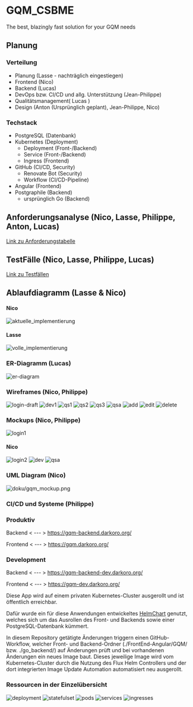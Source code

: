 # GQM_CSBME
The best, blazingly fast solution for your GQM needs

## Planung
### Verteilung
- Planung (Lasse - nachträglich eingestiegen)
- Frontend (Nico)
- Backend (Lucas)
- DevOps bzw. CI/CD und allg. Unterstützung (Jean-Philippe)
- Qualitätsmanagement( Lucas )
- Design (Anton (Ursprünglich geplant), Jean-Philippe, Nico)

### Techstack
- PostgreSQL (Datenbank) 
- Kubernetes (Deployment)
  - Deployment (Front-/Backend)
  - Service (Front-/Backend)
  - Ingress (Frontend)
- GitHub (CI/CD, Security)
  - Renovate Bot (Security)
  - Workflow (CI/CD-Pipeline)
- Angular (Frontend)
- Postgraphile (Backend)
  - ursprünglich Go (Backend)

## Anforderungsanalyse (Nico, Lasse, Philippe, Anton, Lucas)
[Link zu Anforderungstabelle](doku/userstories.ods)

## TestFälle (Nico, Lasse, Philippe, Lucas)

[Link zu Testfällen](doku/testcases.ods)


## Ablaufdiagramm (Lasse & Nico)
#### Nico
![aktuelle_implementierung](doku/Ablaufdiagramme/current_implementation.png)

#### Lasse
![volle_implementierung](doku/Ablaufdiagramme/full_program.png)

### ER-Diagramm (Lucas)
![er-diagram](doku/Datenbank/ERD.png)

### Wireframes (Nico, Philippe)
![login-draft](doku/Wireframes/login_first-draft.png)
![dev1](doku/Wireframes/dev_unselected-goal.png)
![qs1](doku/Wireframes/qs_selected-goal.png)
![qs2](doku/Wireframes/qs_selected-question.png)
![qs3](doku/Wireframes/gqm_qs_all-selected.png)
![qsa](doku/Wireframes/gqm_qsa.png)
![add](doku/Wireframes/add_gqm.png)
![edit](doku/Wireframes/edit_gqm.png)
![delete](doku/Wireframes/delete_gqm.png)

### Mockups (Nico, Philippe)
![login1](doku/Mockups/login_first-draft.png)

#### Nico
![login2](doku/Mockups/login_final.png)
![dev](doku/Mockups/gqm_dev.png)
![qsa](doku/Mockups/gqm_qsa.png)

### UML Diagram (Nico)
![doku/gqm_mockup.png](doku/UML/UML_gqm.png)

### CI/CD und Systeme (Philippe)
### Produktiv
Backend < --- > https://gqm-backend.darkoro.org/

Frontend < --- > https://gqm.darkoro.org/

### Development
Backend < --- > https://gqm-backend-dev.darkoro.org/

Frontend < --- > https://gqm-dev.darkoro.org/

Diese App wird auf einem privaten Kubernetes-Cluster ausgerollt und ist öffentlich erreichbar.

Dafür wurde ein für diese Anwendungen entwickeltes [HelmChart](https://github.com/jpkraemer-mg/helmcharts/tree/main/charts/gqm) genutzt, welches sich um das Ausrollen des Front- und Backends sowie einer PostgreSQL-Datenbank kümmert.

In diesem Repository getätigte Änderungen triggern einen GitHub-Workflow, welcher Front- und Backend-Ordner (./FrontEnd-Angular/GQM/ bzw. ./go_backend/) auf Änderungen prüft und bei vorhandenen Änderungen ein neues Image baut.
Dieses jeweilige Image wird vom Kubernetes-Cluster durch die Nutzung des Flux Helm Controllers und der dort integrierten Image Update Automation automatisiert neu ausgerollt.

### Ressourcen in der Einzelübersicht
![deployment](doku/CI-CD/deployments.png)
![statefulset](doku/CI-CD/statefulset.png)
![pods](doku/CI-CD/pods.png)
![services](doku/CI-CD/services.png)
![ingresses](doku/CI-CD/ingresses.png)
